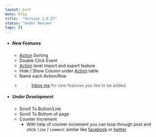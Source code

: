 ```yaml
---
layout: post
menu: blog
title:  "Version 2.0.57"
status: "Under Review"
tags: []
---
```

- ##### New Features
  - [Action](../docs/action) Sorting
  - Double Click Event
  - [Action](../docs/action) level Import and export feature
  - Hide / Show Column under [Action](../docs/action) table
  - Name each Action/Row
  - > [Inbox me](mailto:dhruv.techapps@gmail.com) for new features you like to be added.
- ##### Under Development
  - Scroll To Button/Link
  - Scroll To Bottom of page
  - Counter Increment
    - With help of counter increment you can loop through post and click `like` / `comment` similar like [facebook](https://www.facebook.com/) or [twitter](https://twitter.com/)